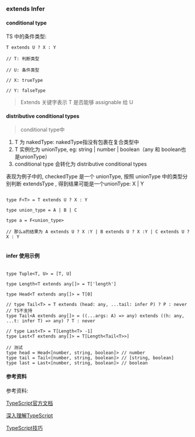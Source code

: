 ### extends Infer

#### conditional type
TS 中的条件类型:

```
T extends U ? X : Y

// T: 判断类型

// U: 条件类型

// X: trueType

// Y: falseType

```

>Extends 关键字表示 T 是否能够 assignable 给 U



#### distributive conditional types

> conditional type中
1. T 为 nakedType: nakedType指没有包裹在复合类型中
2. T 实例化为 unionType, eg: string | number | boolean（any 和 boolean也是unionType）
3. conditional type 会转化为 distributive conditional types

表现为例子中的, checkedType 是一个 unionType, 按照 unionType 中的类型分别判断 extendsType , 得到结果可能是一个unionType: X | Y
```

type F<T> = T extends U ? X : Y

type union_type = A | B | C

type a = F<union_type>

// 那么a的结果为 A extends U ? X :Y | B extends U ? X :Y | C extends U ? X : Y


```


#### infer 使用示例
```

type Tuple<T, U> = [T, U]

type Length<T extends any[]> = T['length']

type Head<T extends any[]> = T[0]

// type Tail<T> = T extends (head: any, ...tail: infer P) ? P : never // TS不支持
type Tail<A extends any[]> = ((...args: A) => any) extends ((h: any, ...t: infer T) => any) ? T : never

// type Last<T> = T[Length<T> -1]
type Last<T extends any[]> = T[Length<Tail<T>>]

// 测试
type head = Head<[number, string, boolean]> // number
type tail = Tail<[number, string, boolean]> // [string, boolean]
type last = Last<[number, string, boolean]> // boolean
```

#### 参考资料
参考资料: 

[TypeScript官方文档](https://www.tslang.cn/docs/handbook/basic-types.html)

[深入理解TypeScript](https://jkchao.github.io/typescript-book-chinese/)

[TypeScript技巧](https://zhuanlan.zhihu.com/c_206498766)